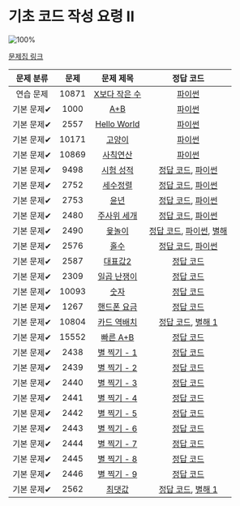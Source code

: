 # 기초 코드 작성 요령 II

![100%](https://progress-bar.xyz/27/?scale=27&title=progress&width=500&color=babaca&suffix=/27)

[문제집 링크](https://www.acmicpc.net/workbook/view/7306)

| 문제 분류 | 문제 | 문제 제목 | 정답 코드 |
| :--: | :--: | :--: | :--: |
| 연습 문제 | 10871 | [X보다 작은 수](https://www.acmicpc.net/problem/10871) | [파이썬](Basic/Small_Number.py) |
| 기본 문제✔ | 1000 | [A+B](https://www.acmicpc.net/problem/1000) | [파이썬](Basic/A+B.py) |
| 기본 문제✔ | 2557 | [Hello World](https://www.acmicpc.net/problem/2557) | [파이썬](Basic/HelloWorld.py) |
| 기본 문제✔ | 10171 | [고양이](https://www.acmicpc.net/problem/10171) | [파이썬](Basic/cat.py) |
| 기본 문제✔ | 10869 | [사칙연산](https://www.acmicpc.net/problem/10869) | [파이썬](Basic/Four_op.py) |
| 기본 문제✔ | 9498 | [시험 성적](https://www.acmicpc.net/problem/9498) | [정답 코드](Basic/Test.cpp), [파이썬](Basic/Test.py) |
| 기본 문제✔ | 2752 | [세수정렬](https://www.acmicpc.net/problem/2752) | [정답 코드](Basic/sort.cpp), [파이썬](Basic/sort.py) |
| 기본 문제✔ | 2753 | [윤년](https://www.acmicpc.net/problem/2753) | [정답 코드](Basic/leap_year.cpp), [파이썬](Basic/leap_year.cpp) |
| 기본 문제✔ | 2480 | [주사위 세개](https://www.acmicpc.net/problem/2480) | [정답 코드](Basic/Triple_Dice.cpp), [파이썬](Basic/Triple_Dice.py) |
| 기본 문제✔ | 2490 | [윷놀이](https://www.acmicpc.net/problem/2490) | [정답 코드](Basic/Yutnori.cpp), [파이썬](Basic/Yutnori.py), [별해](Basic/Yutnori_1.py) |
| 기본 문제✔ | 2576 | [홀수](https://www.acmicpc.net/problem/2576) | [정답 코드](Basic/odd.cpp), [파이썬](Basic/odd.py) |
| 기본 문제✔ | 2587 | [대표값2](https://www.acmicpc.net/problem/2587) | [정답 코드](../0x02/solutions/2587.cpp) |
| 기본 문제✔ | 2309 | [일곱 난쟁이](https://www.acmicpc.net/problem/2309) | [정답 코드](../0x02/solutions/2309.cpp) |
| 기본 문제✔ | 10093 | [숫자](https://www.acmicpc.net/problem/10093) | [정답 코드](../0x02/solutions/10093.cpp) |
| 기본 문제✔ | 1267 | [핸드폰 요금](https://www.acmicpc.net/problem/1267) | [정답 코드](../0x02/solutions/1267.cpp) |
| 기본 문제✔ | 10804 | [카드 역배치](https://www.acmicpc.net/problem/10804) | [정답 코드](../0x02/solutions/10804.cpp), [별해 1](../0x02/solutions/10804_1.cpp) |
| 기본 문제✔ | 15552 | [빠른 A+B](https://www.acmicpc.net/problem/15552) | [정답 코드](../0x02/solutions/15552.cpp) |
| 기본 문제✔ | 2438 | [별 찍기 - 1](https://www.acmicpc.net/problem/2438) | [정답 코드](../0x02/solutions/2438.cpp) |
| 기본 문제✔ | 2439 | [별 찍기 - 2](https://www.acmicpc.net/problem/2439) | [정답 코드](../0x02/solutions/2439.cpp) |
| 기본 문제✔ | 2440 | [별 찍기 - 3](https://www.acmicpc.net/problem/2440) | [정답 코드](../0x02/solutions/2440.cpp) |
| 기본 문제✔ | 2441 | [별 찍기 - 4](https://www.acmicpc.net/problem/2441) | [정답 코드](../0x02/solutions/2441.cpp) |
| 기본 문제✔ | 2442 | [별 찍기 - 5](https://www.acmicpc.net/problem/2442) | [정답 코드](../0x02/solutions/2442.cpp) |
| 기본 문제✔ | 2443 | [별 찍기 - 6](https://www.acmicpc.net/problem/2443) | [정답 코드](../0x02/solutions/2443.cpp) |
| 기본 문제✔ | 2444 | [별 찍기 - 7](https://www.acmicpc.net/problem/2444) | [정답 코드](../0x02/solutions/2444.cpp) |
| 기본 문제✔ | 2445 | [별 찍기 - 8](https://www.acmicpc.net/problem/2445) | [정답 코드](../0x02/solutions/2445.cpp) |
| 기본 문제✔ | 2446 | [별 찍기 - 9](https://www.acmicpc.net/problem/2446) | [정답 코드](../0x02/solutions/2446.cpp) |
| 기본 문제✔ | 2562 | [최댓값](https://www.acmicpc.net/problem/2562) | [정답 코드](../0x02/solutions/2562.cpp), [별해 1](../0x02/solutions/2562_1.cpp) |
